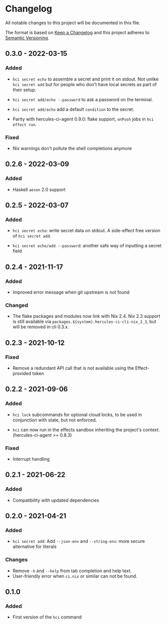 # Changelog

All notable changes to this project will be documented in this file.

The format is based on [Keep a Changelog](http://keepachangelog.com/en/1.0.0/)
and this project adheres to [Semantic Versioning](http://semver.org/spec/v2.0.0.html).

## 0.3.0 - 2022-03-15

### Added

 - `hci secret echo` to assemble a secret and print it on stdout.
   Not unlike `hci secret add` but for people who don't have local
   secrets as part of their setup.

 - `hci secret add/echo --password` to ask a password on the terminal.

 - `hci secret add/echo` add a default `condition` to the secret.

 - Parity with hercules-ci-agent 0.9.0: flake support, `onPush` jobs
   in `hci effect run`.

### Fixed

 - Nix warnings don't pollute the shell completions anymore

## 0.2.6 - 2022-03-09

### Added

 - Haskell `aeson` 2.0 support

## 0.2.5 - 2022-03-07

### Added

 - `hci secret echo`: write secret data on stdout. A side-effect free version of `hci secret add`.

 - `hci secret echo/add --password`: another safe way of inputting a secret field

## 0.2.4 - 2021-11-17

### Added

 - Improved error message when git upstream is not found

### Changed

 - The flake packages and modules now link with Nix 2.4.
   Nix 2.3 support is still available via `packages.${system}.hercules-ci-cli-nix_2_3`, but will be removed in cli 0.3.x.

## 0.2.3 - 2021-10-12

### Fixed

 - Remove a redundant API call that is not available using the Effect-provided token

## 0.2.2 - 2021-09-06

### Added

 - `hci lock` subcommands for optional cloud locks, to be used in conjunction with state, but not enforced.

 - `hci` can now run in the effects sandbox inheriting the project's context. (hercules-ci-agent >= 0.8.3)

### Fixed

 - Interrupt handling

## 0.2.1 - 2021-06-22

### Added

 - Compatibility with updated dependencies

## 0.2.0 - 2021-04-21

### Added

 - `hci secret add`: Add `--json-env` and `--string-env`: more secure alternative for literals

### Changes

 - Remove `-h` and `--help` from tab completion and help text.
 - User-friendly error when `ci.nix` or similar can not be found.

## 0.1.0

### Added

 - First version of the `hci` command
